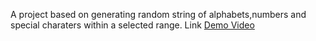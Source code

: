 A project based on generating random string of alphabets,numbers and special charaters within a selected range.
Link
[Demo Video](https://youtu.be/LtFfSzE7jBI)
